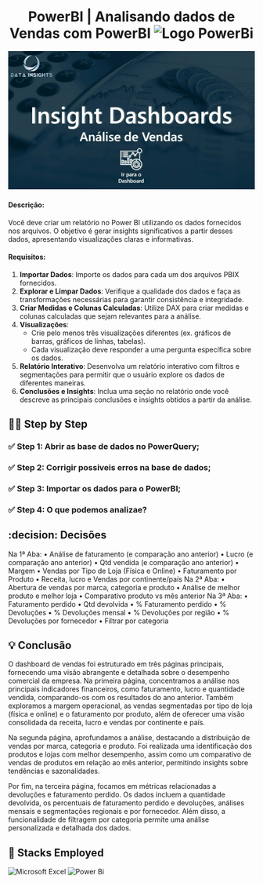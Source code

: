 <div align="center">
  <h1> PowerBI | Analisando dados de Vendas com PowerBI
  <img src="https://upload.wikimedia.org/wikipedia/commons/c/cf/New_Power_BI_Logo.svg" alt="Logo PowerBi" width="40"></h1>
</div>

<img src="\Tela.jpg">

#### Descrição:
Você deve criar um relatório no Power BI utilizando os dados fornecidos nos arquivos. O objetivo é gerar insights significativos a partir desses dados, apresentando visualizações claras e informativas.

#### Requisitos:
1. **Importar Dados**: Importe os dados para cada um dos arquivos PBIX fornecidos.
2. **Explorar e Limpar Dados**: Verifique a qualidade dos dados e faça as transformações necessárias para garantir consistência e integridade.
3. **Criar Medidas e Colunas Calculadas**: Utilize DAX para criar medidas e colunas calculadas que sejam relevantes para a análise.
4. **Visualizações**:
    - Crie pelo menos três visualizações diferentes (ex. gráficos de barras, gráficos de linhas, tabelas).
    - Cada visualização deve responder a uma pergunta específica sobre os dados.
5. **Relatório Interativo**: Desenvolva um relatório interativo com filtros e segmentações para permitir que o usuário explore os dados de diferentes maneiras.
6. **Conclusões e Insights**: Inclua uma seção no relatório onde você descreve as principais conclusões e insights obtidos a partir da análise.

## :technologist: Step by Step

### :white_check_mark:  Step 1: Abrir as base de dados no PowerQuery;
### :white_check_mark:  Step 2: Corrigir possiveis erros na base de dados;
### :white_check_mark:  Step 3: Importar os dados para o PowerBI;
### :white_check_mark:  Step 4: O que podemos analizae?

## :decision: Decisões

Na 1ª Aba:
• Análise de faturamento (e comparação ano anterior)
• Lucro (e comparação ano anterior)
• Qtd vendida (e comparação ano anterior)
• Margem
• Vendas por Tipo de Loja (Física e Online)
• Faturamento por Produto
• Receita, lucro e Vendas por continente/país
Na 2ª Aba:
• Abertura de vendas por marca, categoria e produto
• Análise de melhor produto e melhor loja
• Comparativo produto vs mês anterior
Na 3ª Aba:
• Faturamento perdido
• Qtd devolvida
• % Faturamento perdido
• % Devoluções
• % Devoluções mensal
• % Devoluções por região
• % Devoluções por fornecedor
• Filtrar por categoria

## :bulb: Conclusão

O dashboard de vendas foi estruturado em três páginas principais, fornecendo uma visão abrangente e detalhada sobre o desempenho comercial da empresa. Na primeira página, concentramos a análise nos principais indicadores financeiros, como faturamento, lucro e quantidade vendida, comparando-os com os resultados do ano anterior. Também exploramos a margem operacional, as vendas segmentadas por tipo de loja (física e online) e o faturamento por produto, além de oferecer uma visão consolidada da receita, lucro e vendas por continente e país.

Na segunda página, aprofundamos a análise, destacando a distribuição de vendas por marca, categoria e produto. Foi realizada uma identificação dos produtos e lojas com melhor desempenho, assim como um comparativo de vendas de produtos em relação ao mês anterior, permitindo insights sobre tendências e sazonalidades.

Por fim, na terceira página, focamos em métricas relacionadas a devoluções e faturamento perdido. Os dados incluem a quantidade devolvida, os percentuais de faturamento perdido e devoluções, análises mensais e segmentações regionais e por fornecedor. Além disso, a funcionalidade de filtragem por categoria permite uma análise personalizada e detalhada dos dados.

## :battery: Stacks Employed
![Microsoft Excel](https://img.shields.io/badge/Microsoft_Excel-217346?style=for-the-badge&logo=microsoft-excel&logoColor=white)
![Power Bi](https://img.shields.io/badge/power_bi-F2C811?style=for-the-badge&logo=powerbi&logoColor=black)
